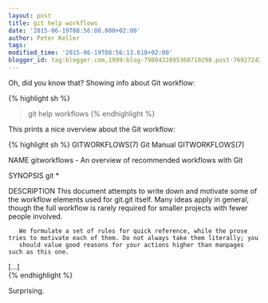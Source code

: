 ```yaml
---
layout: post
title: git help workflows
date: '2015-06-19T08:56:00.000+02:00'
author: Peter Keller
tags: 
modified_time: '2015-06-19T08:56:13.610+02:00'
blogger_id: tag:blogger.com,1999:blog-7980432895360710298.post-7692724263320792000
---
```


Oh, did you know that?  Showing info about Git workflow:

{% highlight sh %}
> git help workflows
{% endhighlight %}

This prints a nice overview about the Git workflow:

{% highlight sh %}
GITWORKFLOWS(7)                                                    Git Manual                                                    GITWORKFLOWS(7)

NAME
       gitworkflows - An overview of recommended workflows with Git

SYNOPSIS
       git *

DESCRIPTION
       This document attempts to write down and motivate some of the workflow elements used for git.git itself. Many ideas apply in general,
       though the full workflow is rarely required for smaller projects with fewer people involved.

       We formulate a set of rules for quick reference, while the prose tries to motivate each of them. Do not always take them literally; you
       should value good reasons for your actions higher than manpages such as this one.
[...]       
{% endhighlight %}

Surprising.

